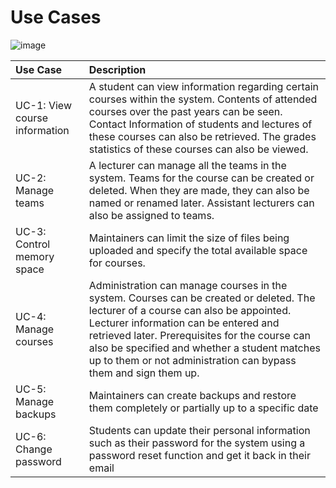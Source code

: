 # Use Cases
![image](https://user-images.githubusercontent.com/80362352/209514833-d7962ece-115f-4cd1-a1a2-19fe78d0732a.png)

| Use Case | Description |
|:---|:---|
UC-1: View course information | A student can view information regarding certain courses within the system. Contents of attended courses over the past years can be seen. Contact Information of students and lectures of these courses can also be retrieved. The grades statistics of these courses can also be viewed. |
 UC-2: Manage teams |  A lecturer can manage all the teams in the system. Teams for the course can be created or deleted. When they are made, they can also be named or renamed later. Assistant lecturers can also be assigned to teams. |
 UC-3: Control memory space | Maintainers can limit the size of files being uploaded and specify the total available space for courses. |
 UC-4: Manage courses | Administration can manage courses in the system. Courses can be created or deleted. The lecturer of a course can also be appointed. Lecturer information can be entered and retrieved later. Prerequisites for the course can also be specified and whether a student matches up to them or not administration can bypass them and sign them up.|
  UC-5: Manage backups | Maintainers can create backups and restore them completely or partially up to a specific date |
  UC-6: Change password | Students can update their personal information such as their password for the system using a password reset function and get it back in their email 
